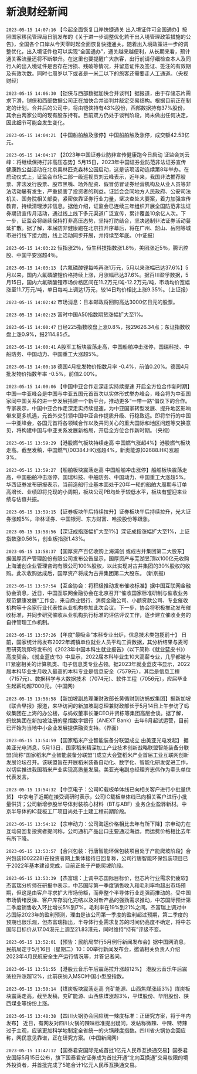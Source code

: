 # 新浪财经新闻
`2023-05-15 14:07:16` 【今起全面恢复口岸快捷通关 出入境证件可全国通办】按照国家移民管理局日前发布的《关于进一步调整优化若干出入境管理政策措施的公告》，全国各个口岸从今天零时起全面恢复快捷通关。随着出入境政策进一步的调整优化，出入境证件也可以实现“全国通办”，通关越来越便利，从长期来看，预计通关客流量还将不断攀升。在这里也要提醒广大旅客，出行前请仔细检查本人及同行人的出入境证件是否存在污损、残破等情况，并留意证件及签证、签注的有效期及有效次数。同时七周岁以下或者是一米二以下的旅客还需要走人工通道。（央视财经）

`2023-05-15 14:06:30` 【铠侠与西部数据加快合并谈判】据报道，由于存储芯片需求下滑，铠侠和西部数据公司正在加快合并谈判并敲定交易结构。根据目前正在制定的计划，合并后的公司中，将由铠侠持有43%股份，西部数据持有37%股份，其余由两家公司的现有股东持有。目前双方仍处于谈判阶段，尚未做出任何决定，因此细节可能会发生变化。

`2023-05-15 14:04:21` 【中国船舶触及涨停】中国船舶触及涨停，成交额42.53亿元。

`2023-05-15 14:04:17` 【2023年中国证券业防非宣传健康跑今日启动 证监会刘云峰：将继续保持打非高压态势】5月15日，2023年中国证券业防范非法证券宣传健康跑公益活动在北京奥林匹克森林公园启动，这是该项活动连续第8年举办。在启动仪式上，证监会市场二部一级巡视员刘云峰表示，近年来，我国非法推荐股票、非法发行股票、股市黑嘴、场外配资、假冒仿冒证券经营机构及从业人员等非法活动屡有发生，严重损害了投资者的利益。证监会会同地方人民政府、公安司法机关、国务院相关部委，紧密依靠证券行业力量，坚决查处大要案，着力加强宣传教育，持续清理涉非信息。据他介绍，证监会已连续三年组织开展全国防范非法证券期货宣传月活动，通过线上线下多元渠道广泛宣传，累计覆盖10余亿人次。下一步，证监会将继续保持打非高压态势，坚持打防结合，坚决遏制非法证券活动蔓延扩散。据了解，本届防非健康跑在北京拉开序幕后，将在广州、韶山、岳阳等城市进行线下接力跑，线上活动同步开展，并持续至年底。（中证报）

`2023-05-15 14:03:22` 恒指涨2％，恒生科技指数涨1.8％，美团涨近5％，腾讯控股、中国平安涨超4％。

`2023-05-15 14:03:13` 【六氟磷酸锂每吨再涨1万元，5月以来涨幅已达37.6%】5月以来，国内六氟磷酸锂价格持续上涨，月涨幅已达37.6%。据百川盈孚数据，5月15日，国内六氟磷酸锂市场价格区间在11.2万元/吨-12.2万元/吨，市场均价宽幅涨至11.7万元/吨，单日每吨上调达1万元，较14日均价相比上涨9.35%。（上证报）

`2023-05-15 14:02:42` 市场消息：日本邮政将回购高达3000亿日元的股票。

`2023-05-15 14:02:25` 富时中国A50指数期货涨幅扩大至1%。

`2023-05-15 14:00:47` 日经225指数收盘上涨0.8%，报29626.34点；东证指数收盘上涨0.9%，报2114.85点。

`2023-05-15 14:00:41` A股军工板块震荡走高，中国船舶冲击涨停，国瑞科技、中船防务、中国动力、中国重工大涨超5%。

`2023-05-15 14:00:18` 德国4月批发物价指数月率 -0.4%，前值0.20%。德国4月批发物价指数年率 -0.5%，前值2.00%。

`2023-05-15 14:00:06` 【中国中亚合作走深走实持续提速 开启全方位合作新时期】中国—中亚峰会是中国与中亚五国元首首次以实体形式举办峰会，峰会将为中亚国家同中国关系的进一步发展搭建一个新平台，推动更多“一带一路”倡议下的合作。专家表示，中国中亚合作走深走实持续提速，为中亚国家转型发展、提升地区影响带来更多机遇，元首外交引领中国中亚合作提质升级、行稳致远。即将举行的中国—中亚峰会，各国元首将各领域合作以及共同关心的重大国际和地区问题等交换意见，将构建中国与中亚关系发展新格局，开启全方位合作新时期。（央视）

`2023-05-15 13:59:29` 【港股燃气板块持续走高 中国燃气涨超4%】港股燃气板块走高。截至发稿，中国燃气(00384.HK)涨超4%，新奥能源(02688.HK)涨超3%。

`2023-05-15 13:59:27` 【船舶板块震荡走高 中国船舶冲击涨停】船舶板块震荡走高，中国船舶冲击涨停，国瑞科技、中船防务、中国动力、中国重工大涨超5%。华西证券发布研报表示，当前造船行业基本面处于20年一轮的船舶大周期与订单高增长、业绩即将兑现的小周期，板块公司PB均处于较低水平，板块有望迎来业绩与估值共振。

`2023-05-15 13:59:15` 【证券板块午后持续拉升】证券板块午后持续拉升，光大证券涨超5%，华林证券、中国银河、东方财富、哈投股份等跟涨。

`2023-05-15 13:58:56` 【深证成指涨幅扩大至1%】深证成指涨幅扩大至1%，上证指数涨0.56%，创业板指涨1.43%。

`2023-05-15 13:58:37` 【国厚资产百亿收购上海浦创 或成古井集团第二大股东】据国厚资产管理股份有限公司发布公告显示，国厚资产与芜湖昱顶以100亿元收购上海浦创企业管理咨询有限公司100%股权，以此实现对古井集团的30%股权的收购。此次收购达成后，国厚资产将成为古井集团第二大股东。 (新京报)

`2023-05-15 13:57:54` 【互金协会：将积极推动发布催收标准】据中国互联网金融协会消息，近日，中国互联网金融协会在北京召开“催收国家标准研制与催收业务规范健康发展”工作会，来自商业银行、消费金融公司、小额贷款公司、专业催收机构等十余家行业代表性从业机构参加此次会议。下一步，协会将积极推动发布催收标准，并同步研究催收从业机构执行标准的评估评议工作，逐步建立催收业务的自律管理工作机制。

`2023-05-15 13:57:26` 【年度“最吸金”本科专业出炉，信息技术类包揽前十】 日前，国家统计局发布2022年城镇单位就业人员平均工资数据，其分析结果与麦可思研究院即将发布的《2023年中国本科生就业报告》（以下简称《就业蓝皮书》）高度契合。《就业蓝皮书》中显示，2022届本科毕业生10大高薪专业，几乎都被与IT紧密相关的计算机类、电子信息类专业占领。据2023年就业蓝皮书显示，2022届本科毕业生月收入最高的本科专业是信息安全（7579元），其后是信息工程（7157元）、数据科学与大数据技术（7074元）、软件工程（7056元），应届毕业生起薪均超7000元。（中国网）

`2023-05-15 13:56:58` 【新加坡副总理兼财政部长黄循财到访蚂蚁集团】据新加坡《联合早报》报道，来华访问的新加坡副总理兼财政部长于5月14日上午参访了蚂蚁集团在上海的办公楼，与蚂蚁董事长兼CEO井贤栋等集团高层会谈。据了解，蚂蚁集团在新加坡注册的星熠数字银行（ANEXT Bank）去年6月起试运营，目前已开始为当地中小企业发展提供融资支持。（界面）

`2023-05-15 13:54:59` 【国家稻米产业智能装备分联盟成立 由美亚光电发起】 据美亚光电消息，5月13日，国家稻米精深加工产业技术创新战略联盟智能装备分联盟(简称“国家稻米产业智能装备分联盟”)成立大会暨稻米产业首届工业互联网创新发展论坛召开。该联盟旨在开展稻米装备自动化、数字化、智能化研发促进工作，以切实推进我国稻米产业实现高质量发展。美亚光电副总经理齐志伟作为牵头单位代表发言。

`2023-05-15 13:54:32` 【中京电子：公司IC载板单体线已向相关客户进行小批量供货】 中京电子近期在接受调研时表示，公司IC载板单体线已向相关客户进行小批量供货；公司新增参股半导体封装核心材料（BT与ABF）业务企业盈骅新材。中京半导体的IC载板工厂项目尚处于土建工程前期阶段。

`2023-05-15 13:54:12` 【宗申动力：公司海运价格相比去年有所下降】宗申动力在互动易回复投资者提问称，公司通机产品出口主要通过海运，而运费价格相比去年有所下降。

`2023-05-15 13:53:57` 【合兴包装：行唐智能环保包装项目处于产能爬坡阶段】合兴包装(002228)在投资者网上集体接待日回复称，公司行唐智能环保包装项目已于2022年基本建设完成，目前正处于产能爬坡阶段。

`2023-05-15 13:53:39` 【杰富瑞：上调中芯国际目标价，但芯片行业需求仍疲软】杰富瑞分析师在研报中表示，中芯国际第一季度销售收入和毛利率均超出市场预期，但这是由客户寻求扩大市场份额，而非整个半导体行业走强而推动的。受中国市场情绪反弹、客户库存消化完结以及对新产品的强劲需求推动，中芯国际预计第二季度销售收入环比增长5%到7%，毛利率在19%到21%之间。杰富瑞上调对中芯国际2023年的盈利预测，理由是该公司第一季度的盈利超过预期，第二季度的预期也很乐观，但杰富瑞指出，半导体行业需求复苏的时间仍高度不确定，将中芯国际目标价从17.04港元上调至21.83港元，同时维持“持有”评级不变。

`2023-05-15 13:52:01` 【预告：民航局举行5月例行新闻发布会】据中国网消息，民航局定于5月16日（星期二）10：00举行新闻发布会，邀请相关负责人介绍2023年4月民航安全生产运行情况等，并答记者问。

`2023-05-15 13:51:55` 【港股云音乐午后震荡拉升涨超12%】 港股云音乐午后震荡拉升涨超12%，此前获纳入MSCI中国小型股指数。

`2023-05-15 13:50:14` 【煤炭板块震荡走高 兖矿能源、山西焦煤涨超3%】煤炭板块震荡走高，截至发稿，兖矿能源、山西焦煤涨超3%，平煤股份、华阳股份、陕西煤业等纷纷上涨。

`2023-05-15 13:48:38` 【四川火锅协会回应统一辣度标准：正研究方案，将于年内发布】 近日，有网友对四川火锅的辣味标准提出疑问，发帖称微辣、中辣、特辣过于主观，应该更加科学地制定全省统一的火锅辣度指数。四川省火锅协会回应称，网民意见靠谱，正在研究方案。（中国新闻网）

`2023-05-15 13:47:12` 【国泰君安国际完成首批1亿元人民币互换通交易】国泰君安国际5月15日公布，旗下国泰君安证券成为首批开通“北向互换通”交易权限的境外投资者，并首批完成了5笔合计1亿元人民币互换通交易。


